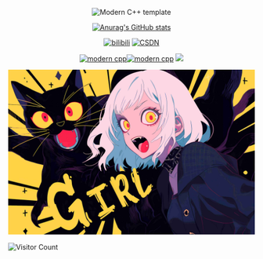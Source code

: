 <div id="title" align=center>

![Modern C++ template][github-sub-title:img]

[![Anurag's GitHub stats](https://github-readme-stats.vercel.app/api?username=Bbdolt&show_icons=true&theme=tokyonight)](https://b23.tv/iEJTnPp)

[![bilibili](https://img.shields.io/badge/bilibili-Bbdolt-pink)](https://space.bilibili.com/1698476122)
[![CSDN](https://img.shields.io/badge/CSDN-Bbdot-yellow)](https://blog.csdn.net/m0_73779708?type=blog)

[![modern cpp](https://img.shields.io/badge/code-Modern%20C++-blue)](https://learn.microsoft.com/zh-cn/cpp/cpp/welcome-back-to-cpp-modern-cpp)[![modern cpp](https://img.shields.io/badge/Python-white)](https://learn.microsoft.com/zh-cn/cpp/cpp/welcome-back-to-cpp-modern-cpp)
![](https://img.shields.io/badge/爱好-瞎折腾-red)

</div>

![头像](image/background5.jpg)

![Visitor Count](https://profile-counter.glitch.me/Bbdolt/count.svg)

[github-sub-title:img]: https://readme-typing-svg.herokuapp.com?font=Segoe+Script&center=true&lines=Bbdolt
